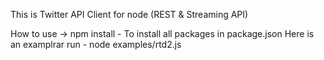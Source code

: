 This is Twitter API Client for node (REST & Streaming API)


How to use ->
npm install - To install all packages in package.json
Here is an examplrar run - node examples/rtd2.js

		

		
